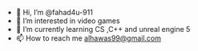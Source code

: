 - 👋 Hi, I’m @fahad4u-911
- 👀 I’m interested in video games
- 🌱 I’m currently learning CS ,C++ and unreal engine 5 
- 📫 How to reach me alhawas99@gmail.com

